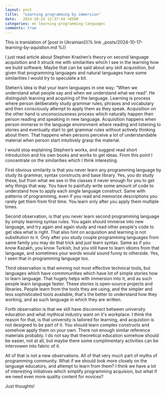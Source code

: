```yaml
---
layout: post
title:  "Learning programming by immersion"
date:   2024-10-24 12:37:44 +0500
categories: en learning programming-languages
comments: true
---
```


This is translation of [post in Ukrainian]({% link _posts/2024-10-17-learning-by-aquistion.md %})

I just read article about Stephen Krashen’s theory on second language acquisition and it struck me with similarities which I see in the learning how we build software. Maybe that can be said about any skill acquisition, but given that programming languages and natural languages have some similarities I would try to speculate a bit.

Stehen’s idea is that your learn languages in one way: “When we understand what people say and when we understand what we read”. He distinguish learning and acquiring of the language. Learning is process where person deliberately study grammar rules, phrases and vocabulary and then consciously attempt to apply them as they speak. Acquisition on the other hand is unconsciousness process which naturally happen then person reading and speaking in new language. Acquisition happens when person immerse in the language environment where reading and listening to stories and eventually start to get grammar rules without actively thinking about them. That happens when persons perceive a lot of understandable material when person start intuitively grasp the material. 

I would stop explaining Stephen’s works, and suggest read short introduction and his own books and works to get ideas. From this point I concentrate on the similarities which I think interesting. 

First obvious similarity is that you never learn any programming language by study its grammar, syntax constructs and base library. Yes, you do study these, but from what we see in the classes it never enough for you to get why things that way. You have to painfully write some amount of code to understand how to apply each single language construct. Same with patterns of programming, even if you read and memorize descriptions you rarely get them from first time. You learn only after you apply them multiple times.

Second observation, is that you never learn second programming language by simply learning syntax rules. You again should immerse into new language, and try again and again study and read other people's code to get idea what is right. That also hint on acquistion and learning is not substitution to it. Only after you study couple programming languages from same family you may do that trick and *just* learn syntax. Same as if you know Kazakh, you know Turkish, but you still have to learn idioms from that language, and sometimes your words would sound funny to otherside. Yes, I seen that in programming language too.

Third observation is that winning not most effective technical tools, but languages which have commmunities which have lot of simple stories how to learn language. That hugely helps with immersion into it, and as such people learn language faster. These stories is open-source projects and libraries. People learn from the tools they are using, and the simpler and less sophisticated tools available, that's the better to understand how they working, and as such language in which they are written.

Forth observation is that we still have disconnect between university education and what mythical industry want on it's workplace. I think the reason for that, is that university is tailored for learning, and acquistion is not designed to be part of it. You should learn complex constructs and somehow apply them on your own. There not enough similar reference materials probably. I do not say that theoretical education somehow should be easier, not at all, but maybe there some complimentary activities can be intervowen into fabric of it.

All of that is not a new observations. All of that very much part of myths of programming community. What if we should look more closely on the language educators, and attempt to learn from them? I think we have a lot of interesting initiatives which simplify programming acquision, but what if we need even more quality content for novices?

Just thoughts!

